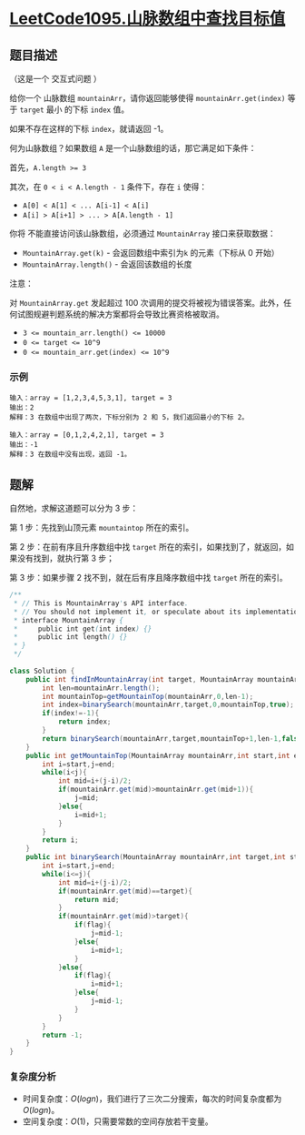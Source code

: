 # [LeetCode1095.山脉数组中查找目标值](https://leetcode-cn.com/problems/find-in-mountain-array/)
## 题目描述
（这是一个 交互式问题 ）

给你一个 山脉数组 `mountainArr`，请你返回能够使得 `mountainArr.get(index)` 等于 `target` 最小 的下标 `index` 值。

如果不存在这样的下标 `index`，就请返回 -1。

何为山脉数组？如果数组 `A` 是一个山脉数组的话，那它满足如下条件：

首先，`A.length >= 3`

其次，在 `0 < i < A.length - 1` 条件下，存在 `i` 使得：
- `A[0] < A[1] < ... A[i-1] < A[i]`
- `A[i] > A[i+1] > ... > A[A.length - 1]`

你将 不能直接访问该山脉数组，必须通过 `MountainArray` 接口来获取数据：

- `MountainArray.get(k)` - 会返回数组中索引为`k` 的元素（下标从 0 开始）
- `MountainArray.length()` - 会返回该数组的长度

注意：

对 `MountainArray.get` 发起超过 100 次调用的提交将被视为错误答案。此外，任何试图规避判题系统的解决方案都将会导致比赛资格被取消。

- `3 <= mountain_arr.length() <= 10000`
- `0 <= target <= 10^9`
- `0 <= mountain_arr.get(index) <= 10^9`

### 示例
```
输入：array = [1,2,3,4,5,3,1], target = 3
输出：2
解释：3 在数组中出现了两次，下标分别为 2 和 5，我们返回最小的下标 2。
```
```
输入：array = [0,1,2,4,2,1], target = 3
输出：-1
解释：3 在数组中没有出现，返回 -1。
```
## 题解
自然地，求解这道题可以分为 3 步：

第 1 步：先找到山顶元素 `mountaintop` 所在的索引。

第 2 步：在前有序且升序数组中找 `target` 所在的索引，如果找到了，就返回，如果没有找到，就执行第 3 步；

第 3 步：如果步骤 2 找不到，就在后有序且降序数组中找 `target` 所在的索引。


```java
/**
 * // This is MountainArray's API interface.
 * // You should not implement it, or speculate about its implementation
 * interface MountainArray {
 *     public int get(int index) {}
 *     public int length() {}
 * }
 */
 
class Solution {
    public int findInMountainArray(int target, MountainArray mountainArr) {
        int len=mountainArr.length();
        int mountainTop=getMountainTop(mountainArr,0,len-1);
        int index=binarySearch(mountainArr,target,0,mountainTop,true);
        if(index!=-1){
            return index;
        }
        return binarySearch(mountainArr,target,mountainTop+1,len-1,false);
    }
    public int getMountainTop(MountainArray mountainArr,int start,int end){
        int i=start,j=end;
        while(i<j){
            int mid=i+(j-i)/2;
            if(mountainArr.get(mid)>mountainArr.get(mid+1)){
                j=mid;
            }else{
                i=mid+1;
            }
        }
        return i;
    }
    public int binarySearch(MountainArray mountainArr,int target,int start,int end,boolean flag){
        int i=start,j=end;
        while(i<=j){
            int mid=i+(j-i)/2;
            if(mountainArr.get(mid)==target){
                return mid;
            }
            if(mountainArr.get(mid)>target){
                if(flag){
                    j=mid-1;
                }else{
                    i=mid+1;
                }
            }else{
                if(flag){
                    i=mid+1;
                }else{
                    j=mid-1;
                }
            }
        }
        return -1;
    }
}
```
### 复杂度分析
- 时间复杂度：$O(logn)$，我们进行了三次二分搜索，每次的时间复杂度都为 $O(logn)$。
- 空间复杂度：$O(1)$，只需要常数的空间存放若干变量。
